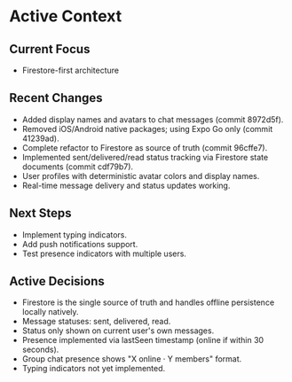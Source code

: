 # Active Context

## Current Focus
- Firestore-first architecture

## Recent Changes
- Added display names and avatars to chat messages (commit 8972d5f).
- Removed iOS/Android native packages; using Expo Go only (commit 41239ad).
- Complete refactor to Firestore as source of truth (commit 96cffe7).
- Implemented sent/delivered/read status tracking via Firestore state documents (commit cdf79b7).
- User profiles with deterministic avatar colors and display names.
- Real-time message delivery and status updates working.

## Next Steps
- Implement typing indicators.
- Add push notifications support.
- Test presence indicators with multiple users.

## Active Decisions
- Firestore is the single source of truth and handles offline persistence locally natively.
- Message statuses: sent, delivered, read.
- Status only shown on current user's own messages.
- Presence implemented via lastSeen timestamp (online if within 30 seconds).
- Group chat presence shows "X online · Y members" format.
- Typing indicators not yet implemented.

